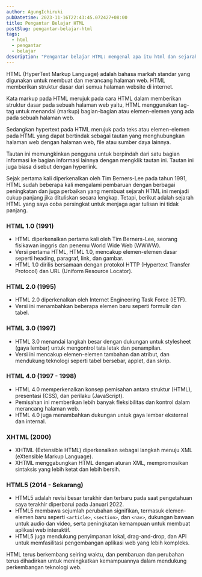 ```yaml
---
author: AgungIchiruki
pubDatetime: 2023-11-16T22:43:45.072427+08:00
title: Pengantar Belajar HTML
postSlug: pengantar-belajar-html
tags:
  - html
  - pengantar
  - belajar
description: "Pengantar belajar HTML: mengenal apa itu html dan sejarah singkatnya"
---
```


HTML (HyperText Markup Language) adalah bahasa markah standar yang digunakan untuk membuat dan merancang halaman web. HTML memberikan struktur dasar dari semua halaman website di internet. 

Kata markup pada HTML merujuk pada cara HTML dalam memberikan struktur dasar pada sebuah halaman web yaitu, HTML menggunakan tag-tag untuk menandai (markup) bagian-bagian atau elemen-elemen yang ada pada sebuah halaman web.

Sedangkan hypertext pada HTML merujuk pada teks atau elemen-elemen pada HTML yang dapat bertindak sebagai tautan yang menghubungkan halaman web dengan halaman web, file atau sumber daya lainnya.

Tautan ini memungkinkan pengguna untuk berpindah dari satu bagian informasi ke bagian informasi lainnya dengan mengklik tautan ini. Tautan ini juga biasa disebut dengan hyperlink.

Sejak pertama kali diperkenalkan oleh Tim Berners-Lee pada tahun 1991, HTML sudah beberapa kali mengalami pembaruan dengan berbagai peningkatan dan juga perbaikan yang membuat sejarah HTML ini menjadi cukup panjang jika dituliskan secara lengkap. Tetapi, berikut adalah sejarah HTML yang saya coba persingkat untuk menjaga agar tulisan ini tidak panjang.

### HTML 1.0 (1991)
- HTML diperkenalkan pertama kali oleh Tim Berners-Lee, seorang fisikawan inggris dan penemu World Wide Web (WWWW).
- Versi pertama HTML, HTML 1.0, mencakup elemen-elemen dasar seperti heading, paragraf, link, dan gambar.
- HTML 1.0 dirilis bersamaan dengan protokol HTTP (Hypertext Transfer Protocol) dan URL (Uniform Resource Locator).

### HTML 2.0 (1995)
- HTML 2.0 diperkenalkan oleh Internet Engineering Task Force (IETF).
- Versi ini menambahkan beberapa elemen baru seperti formulir dan tabel.

### HTML 3.0 (1997)
- HTML 3.0 menandai langkah besar dengan dukungan untuk stylesheet (gaya lembar) untuk mengontrol tata letak dan penampilan.
- Versi ini mencakup elemen-elemen tambahan dan atribut, dan mendukung teknologi seperti tabel bersebar, applet, dan skrip.

### HTML 4.0 (1997 - 1998)
- HTML 4.0 memperkenalkan konsep pemisahan antara struktur (HTML), presentasi (CSS), dan perilaku (JavaScript).
- Pemisahan ini memberikan lebih banyak fleksibilitas dan kontrol dalam merancang halaman web.
- HTML 4.0 juga menambahkan dukungan untuk gaya lembar eksternal dan internal.

### XHTML (2000)
- XHTML (Extensible HTML) diperkenalkan sebagai langkah menuju XML (eXtensible Markup Language).
- XHTML menggabungkan HTML dengan aturan XML, mempromosikan sintaksis yang lebih ketat dan lebih bersih.

### HTML5 (2014 - Sekarang)
- HTML5 adalah revisi besar terakhir dan terbaru pada saat pengetahuan saya terakhir diperbarui pada Januari 2022.
- HTML5 membawa sejumlah perubahan signifikan, termasuk elemen-elemen baru seperti `<article>`, `<section>`, dan `<nav>`, dukungan bawaan untuk audio dan video, serta peningkatan kemampuan untuk membuat aplikasi web interaktif.
- HTML5 juga mendukung penyimpanan lokal, drag-and-drop, dan API untuk memfasilitasi pengembangan aplikasi web yang lebih kompleks.

HTML terus berkembang seiring waktu, dan pembaruan dan perubahan terus dihadirkan untuk meningkatkan kemampuannya dalam mendukung perkembangan teknologi web.
